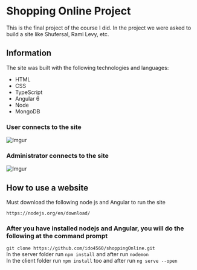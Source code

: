 # Shopping Online Project
This is the final project of the course I did.
In the project we were asked to build a site like Shufersal, Rami Levy, etc.

## Information
The site was built with the following technologies and languages:
- HTML
- CSS
- TypeScript
- Angular 6
- Node
- MongoDB

### User connects to the site
![Imgur](https://i.imgur.com/X2ZXir2.gifv)

### Administrator connects to the site
![Imgur](https://image.ibb.co/d6EKiK/098760.gif)

## How to use a website
Must download the following node js and Angular to run the site
```
https://nodejs.org/en/download/
```
### After you have installed nodejs and Angular, you will do the following at the command prompt
`git clone https://github.com/ido4560/shoppingOnline.git` <br>
In the server folder run `npm install` and after run `nodemon` <br>
In the client folder run `npm install` too and after run `ng serve --open`<br>
